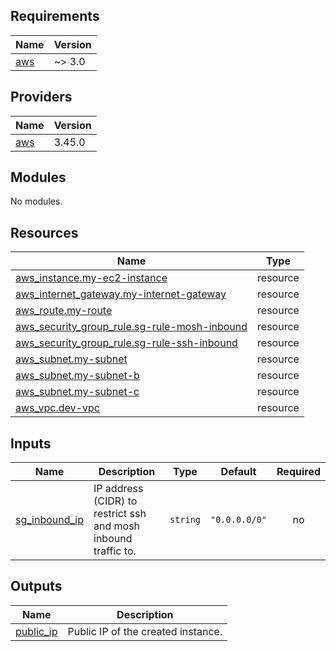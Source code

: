 <!-- BEGIN_TF_DOCS -->
## Requirements

| Name | Version |
|------|---------|
| <a name="requirement_aws"></a> [aws](#requirement\_aws) | ~> 3.0 |

## Providers

| Name | Version |
|------|---------|
| <a name="provider_aws"></a> [aws](#provider\_aws) | 3.45.0 |

## Modules

No modules.

## Resources

| Name | Type |
|------|------|
| [aws_instance.my-ec2-instance](https://registry.terraform.io/providers/hashicorp/aws/latest/docs/resources/instance) | resource |
| [aws_internet_gateway.my-internet-gateway](https://registry.terraform.io/providers/hashicorp/aws/latest/docs/resources/internet_gateway) | resource |
| [aws_route.my-route](https://registry.terraform.io/providers/hashicorp/aws/latest/docs/resources/route) | resource |
| [aws_security_group_rule.sg-rule-mosh-inbound](https://registry.terraform.io/providers/hashicorp/aws/latest/docs/resources/security_group_rule) | resource |
| [aws_security_group_rule.sg-rule-ssh-inbound](https://registry.terraform.io/providers/hashicorp/aws/latest/docs/resources/security_group_rule) | resource |
| [aws_subnet.my-subnet](https://registry.terraform.io/providers/hashicorp/aws/latest/docs/resources/subnet) | resource |
| [aws_subnet.my-subnet-b](https://registry.terraform.io/providers/hashicorp/aws/latest/docs/resources/subnet) | resource |
| [aws_subnet.my-subnet-c](https://registry.terraform.io/providers/hashicorp/aws/latest/docs/resources/subnet) | resource |
| [aws_vpc.dev-vpc](https://registry.terraform.io/providers/hashicorp/aws/latest/docs/resources/vpc) | resource |

## Inputs

| Name | Description | Type | Default | Required |
|------|-------------|------|---------|:--------:|
| <a name="input_sg_inbound_ip"></a> [sg\_inbound\_ip](#input\_sg\_inbound\_ip) | IP address (CIDR) to restrict ssh and mosh inbound traffic to. | `string` | `"0.0.0.0/0"` | no |

## Outputs

| Name | Description |
|------|-------------|
| <a name="output_public_ip"></a> [public\_ip](#output\_public\_ip) | Public IP of the created instance. |
<!-- END_TF_DOCS -->